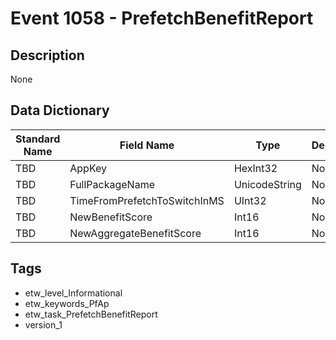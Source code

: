 # Event 1058 - PrefetchBenefitReport

## Description
None

## Data Dictionary
|Standard Name|Field Name|Type|Description|Sample Value|
|---|---|---|---|---|
|TBD|AppKey|HexInt32|None|`None`|
|TBD|FullPackageName|UnicodeString|None|`None`|
|TBD|TimeFromPrefetchToSwitchInMS|UInt32|None|`None`|
|TBD|NewBenefitScore|Int16|None|`None`|
|TBD|NewAggregateBenefitScore|Int16|None|`None`|

## Tags
* etw_level_Informational
* etw_keywords_PfAp
* etw_task_PrefetchBenefitReport
* version_1